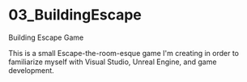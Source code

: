 # 03_BuildingEscape
Building Escape Game

This is a small Escape-the-room-esque game I'm creating in order to familiarize myself with Visual Studio, Unreal Engine, and game development.
